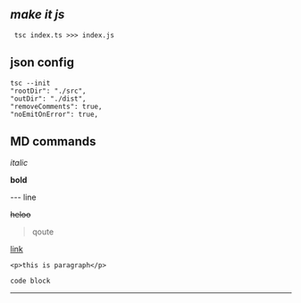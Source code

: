 ## *make it js*

 ```
  tsc index.ts >>> index.js 
 ```

## json config
```
tsc --init
"rootDir": "./src", 
"outDir": "./dist",
"removeComments": true,
"noEmitOnError": true,
```







## MD commands

  *italic*

  **bold**

  --- line 

  ~~heloo~~ 

  > qoute

  [link](www.youtube.com "hovered title")

  `<p>this is paragraph</p>`

  ``` 
  code block  
  ```
 ---     